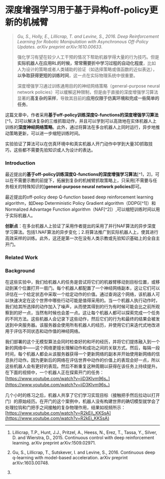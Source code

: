 # 深度增强学习用于基于异构off-policy更新的机械臂

> _Gu, S., Holly, E., Lillicrap, T. and Levine, S., 2016. Deep Reinforcement Learning for Robotic Manipulation with Asynchronous Off-Policy Updates. arXiv preprint arXiv:1610.00633_.
>
> 强化学习有望在较少人工干预的情况下帮助机器学得大量的行为技巧。但是**实际机器人在应用RL的时候，常常需要折中学习过程的自动化程度**，比如人为设计的策略或者人类辅助的验证（如选择策略或值函数的近似表达），**以争取获得更短的训练时间**，这一点在实际物理系统中很重要。
>
> 深度增强学习通过训练通用目的的神经网络策略（general-purpose neural network policies）可以缓解这种限制，但是由于直接的深度增强学习算法显著的**高复杂的采样**，导致其目前的**应用仅限于仿真环境和完成一些简单的任务**。

这篇文章中，作者采用**基于off-policy训练深度Q-functions的深度增强学习算法**[^1，2]可以解决复杂的三维抓取动作，并且可以学到可以高效地在实体机器人上训练的**深度神经网络策略**。此外，通过将算法在多台机器人上同时运行，异步地推动策略更新，可以进一步缩短训练时间。

实验验证了算法可以在仿真环境中和真实机器人开门动作中学到大量3D抓取技巧，这些都不需要先验知识或人为设计的表达。

### Introduction

最近提出的**基于off-policy训练深度Q-functions的深度增强学习算法**[^1，2]，可以在不需要示教的前提下，拓展到复杂的机械臂抓取策略上，只采用\[不需要与任务相关的特殊知识的\]**general-purpose neural network policies**即可。

最近提出的off-policy deep Q-function based deep reinforcement learning algorithm，如Deep Deterministic Policy Gradient algorithm（DDPG[^1]）和Normalized Advantage Function algorithm（NAF[^2]）,可以缩短训练时间以用于实际机器人。

**创新点**：在多台机器人上验证了采用作者提出的采用了并行NAF算法的异步深度学习算法。包括1.NAF算法的异步变化；2.将算法推广到实际机器人上，使其进行高效采样的训练。此外，这还是第一次在没有人类示教或先验知识基础上的全自主开门。

### Related Work

### Background

在这些实验中，我们给机器人的任务是尝试将它们的机器臂移动到目标位置，或移动到某个位置打开一扇门。每个机器人都配置了一个神经网络副本，这让它们可以评估在一个给定状态中采取一个给定动作的价值。通过查询这个网络，该机器人可以快速决定在这个世界中哪些行动可能是值得采用的。当一个机器人执行动作时，我们给其所选择的动作加入了噪声，从而使其得到的行为有时候可能会比之前所观察到的好一点，当然有时候也会差一点。这让每个机器人都可以探索完成一个任务的不同方法。这些机器人会记录下这些动作，然后它们的行为和最终的结果会被发送到中央服务器。该服务器会使用所有机器人的经历，并使用它们来迭代式地改进用于评估不同状态和动作值的神经网络。

我们部署的这个无模型算法会同时检查好的和坏的经历，并将它们提炼融入到一个新的网络中——这个网络更擅长理解动作和成功之间的关联方式。然后，每隔一段时间，每个机器人都会从该服务器获得一个更新网络的副本并开始使用新网络的信息执行动作。因为更新后的网络在评估世界中动作的价值上的表现会好一点，所以这些机器人会有更好的表现。然后不断重复这种周期以获得在该任务上持续提升。在下面的视频中，一个机器人正在探索开门的任务：[https://www.youtube.com/watch?v=iiD3Klvm96s。](https://www.youtube.com/watch?v=iiD3Klvm96s。)

几个小时的练习之后，机器人共享了它们学习实现目标（接触把手然后拉动以打开门）的原始经历。在开门的这个案例中，机器人没有构建世界的确切模型就学会了处理拉钩和门把手之间接触的复杂物理作用，结果如视频所示：[https://www.youtube.com/watch?v=R2kEi\_KKSsA](https://www.youtube.com/watch?v=R2kEi_KKSsA)

---

1. Lillicrap, T.P., Hunt, J.J., Pritzel, A., Heess, N., Erez, T., Tassa, Y., Silver, D. and Wierstra, D., 2015. Continuous control with deep reinforcement learning. arXiv preprint arXiv:1509.02971.

2. Gu, S., Lillicrap, T., Sutskever, I. and Levine, S., 2016. Continuous deep q-learning with model-based acceleration. arXiv preprint arXiv:1603.00748.

3. 


